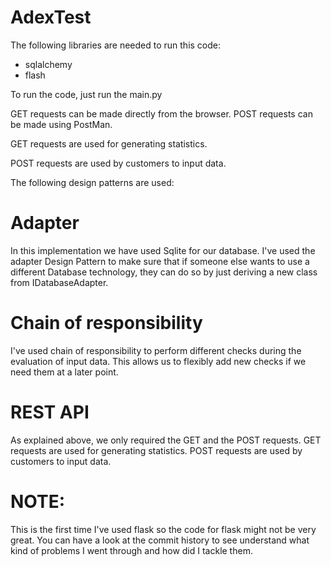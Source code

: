 # AdexTest

The following libraries are needed to run this code:

- sqlalchemy
- flash

To run the code, just run the main.py

GET requests can be made directly from the browser.
POST requests can be made using PostMan.

GET requests are used for generating statistics.

POST requests are used by customers to input data.

The following design patterns are used:

# Adapter
In this implementation we have used Sqlite for our database. I've used the adapter Design Pattern to make sure that if someone else wants to use a different Database technology, they can do so by just deriving a new class from IDatabaseAdapter. 

# Chain of responsibility
I've used chain of responsibility to perform different checks during the evaluation of input data. This allows us to flexibly add new checks if we need them at a later point. 

# REST API
As explained above, we only required the GET and the POST requests. 
GET requests are used for generating statistics.
POST requests are used by customers to input data.

# NOTE:

This is the first time I've used flask so the code for flask might not be very great. You can have a look at the commit history to see understand what kind of problems I went through and how did I tackle them.
